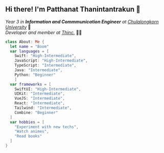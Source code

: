 ## Hi there! I'm Patthanat Thanintantrakun 👋  

*Year 3 in **Information and Commmunication Engineer** at [Chulalongkorn University](https://www.chula.ac.th/en/)* 🏫  
*Developer and member at [Thinc.](https://thinc.in.th)*  👨‍💻


```swift
class About: Me {
  let name = "Boom"
  var languages = [
    Swift: "High-Intermediate",
    JavaScript: "High-Intermediate",
    TypeScript: "Intermediate",
    Java: "Intermediate",
    Python: "Beginner"
    ]
  var frameworks = [
    SwiftUI: "High-Intermediate",
    UIKit: "Intermediate",
    VueJS: "Intermediate",
    React: "Intermediate",
    Tailwind: "Intermediate",
    Combine: "Beginner"
  ]
  var hobbies = [
    "Experiment with new techs",
    "Watch animes",
    "Read books"
  ]
}
```

<!--
**boompikachu/boompikachu** is a ✨ _special_ ✨ repository because its `README.md` (this file) appears on your GitHub profile.

Here are some ideas to get you started:

- 🔭 I’m currently working on ...
- 🌱 I’m currently learning ...
- 👯 I’m looking to collaborate on ...
- 🤔 I’m looking for help with ...
- 💬 Ask me about ...
- 📫 How to reach me: ...
- 😄 Pronouns: ...
- ⚡ Fun fact: ...
-->
